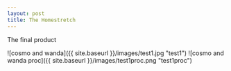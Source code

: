 ```yaml
---
layout: post
title: The Homestretch
---
```

The final product

![cosmo and wanda]({{ site.baseurl }}/images/test1.jpg "test1")
![cosmo and wanda proc]({{ site.baseurl }}/images/test1proc.png "test1proc")
